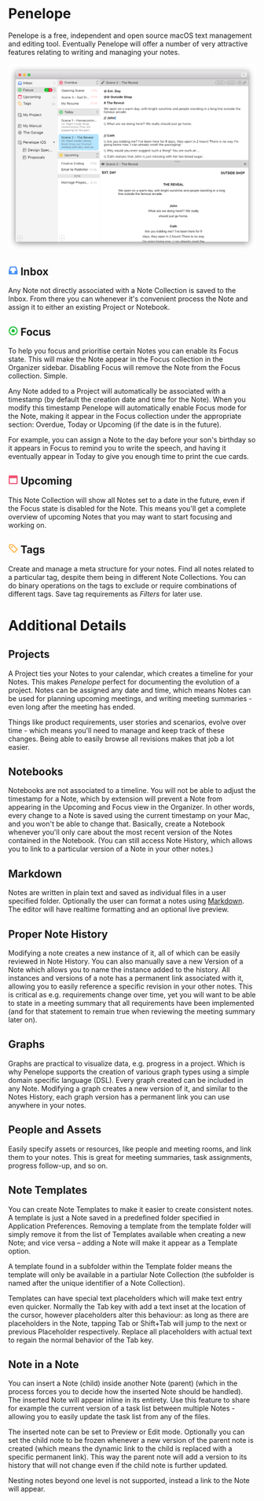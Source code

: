 # Penelope
Penelope is a free, independent and open source macOS text management and editing tool.
Eventually Penelope will offer a number of very attractive features relating to writing and managing your notes.

![Penelope Main Screen mockup.](./Document/ForWeb/Penelope-MainScreen.png)

## <img src="./Document/ForWeb/Feature-Inbox.png" alt="The Inbox icon found in the Organizer sidebar." width="20" height="20"> Inbox
Any Note not directly associated with a Note Collection is saved to the Inbox. From there you can whenever it's convenient process the Note and assign it to either an existing Project or Notebook.

## <img src="./Document/ForWeb/Feature-Focus.png" alt="The Focus icon found in the Organizer sidebar." width="20" height="20"> Focus
To help you focus and prioritise certain Notes you can enable its Focus state. This will make the Note appear in the Focus collection in the Organizer sidebar. Disabling Focus will remove the Note from the Focus collection. Simple.

Any Note added to a Project will automatically be associated with a timestamp (by default the creation date and time for the Note). When you modify this timestamp Penelope will automatically enable Focus mode for the Note, making it appear in the Focus collection under the appropriate section: Overdue, Today or Upcoming (if the date is in the future).

For example, you can assign a Note to the day before your son's birthday so it appears in Focus to remind you to write the speech, and having it eventually appear in Today to give you enough time to print the cue cards.

## <img src="./Document/ForWeb/Feature-Upcoming.png" alt="The Upcoming icon found in the Organizer sidebar." width="20" height="20"> Upcoming
This Note Collection will show all Notes set to a date in the future, even if the Focus state is disabled for the Note. This means you'll get a complete overview of upcoming Notes that you may want to start focusing and working on.

## <img src="./Document/ForWeb/Feature-Tags.png" alt="The Tag icon found in the Organizer sidebar." width="20" height="20"> Tags
Create and manage a meta structure for your notes. Find all notes related to a particular tag, despite them being in different Note Collections. You can do binary operations on the tags to exclude or require combinations of different tags. Save tag requirements as *Filters* for later use.


# Additional Details

## Projects
A Project ties your Notes to your calendar, which creates a timeline for your Notes. This makes *Penelope* perfect for documenting the evolution of a project. Notes can be assigned any date and time, which means Notes can be used for planning upcoming meetings, and writing meeting summaries - even long after the meeting has ended.

Things like product requirements, user stories and scenarios, evolve over time - which means you'll need to manage and keep track of these changes. Being able to easily browse all revisions makes that job a lot easier.

## Notebooks
Notebooks are not associated to a timeline. You will not be able to adjust the timestamp for a Note, which by extension will prevent a Note from appearing in the Upcoming and Focus view in the Organizer. In other words, every change to a Note is saved using the current timestamp on your Mac, and you won't be able to change that. Basically, create a Notebook whenever you'll only care about the most recent version of the Notes contained in the Notebook. (You can still access Note History, which allows you to link to a particular version of a Note in your other notes.)

## Markdown
Notes are written in plain text and saved as individual files in a user specified folder. Optionally the user can format a notes using <a href="https://en.wikipedia.org/wiki/Markdown">Markdown</a>. The editor will have realtime formatting and an optional live preview.

## Proper Note History
Modifying a note creates a new instance of it, all of which can be easily reviewed in Note History. You can also manually save a new Version of a Note which allows you to name the instance added to the history. All instances and versions of a note has a permanent link associated with it, allowing you to easily reference a specific revision in your other notes. This is critical as e.g. requirements change over time, yet you will want to be able to state in a meeting summary that all requirements have been implemented (and for that statement to remain true when reviewing the meeting summary later on).

## Graphs
Graphs are practical to visualize data, e.g. progress in a project. Which is why Penelope supports the creation of various graph types using a simple domain specific language (DSL). Every graph created can be included in any Note. Modifying a graph creates a new version of it, and similar to the Notes History, each graph version has a permanent link you can use anywhere in your notes.

## People and Assets
Easily specify assets or resources, like people and meeting rooms, and link them to your notes. This is great for meeting summaries, task assignments, progress follow-up, and so on.

## Note Templates
You can create Note Templates to make it easier to create consistent notes. A template is just a Note saved in a predefined folder specified in Application Preferences. Removing a template from the template folder will simply remove it from the list of Templates available when creating a new Note; and vice versa – adding a Note will make it appear as a Template option.

A template found in a subfolder within the Template folder means the template will only be available in a partiular Note Collection (the subfolder is named after the unique identifier of a Note Collection).

Templates can have special text placeholders which will make text entry even quicker. Normally the Tab key with add a text inset at the location of the cursor, however placeholders alter this behaviour: as long as there are placeholders in the Note, tapping Tab or Shift+Tab will jump to the next or previous Placeholder respectively. Replace all placeholders with actual text to regain the normal behavior of the Tab key.

## Note in a Note
You can insert a Note (child) inside another Note (parent) (which in the process forces you to decide how the inserted Note should be handled). The inserted Note will appear inline in its entirety. Use this feature to share for example the current version of a task list between multiple Notes - allowing you to easily update the task list from any of the files.

The inserted note can be set to Preview or Edit mode. Optionally you can set the child note to be frozen whenever a new version of the parent note is created (which means the dynamic link to the child is replaced with a specific permanent link). This way the parent note will add a version to its history that will not change even if the child note is further updated.

Nesting notes beyond one level is not supported, instead a link to the Note will appear.

